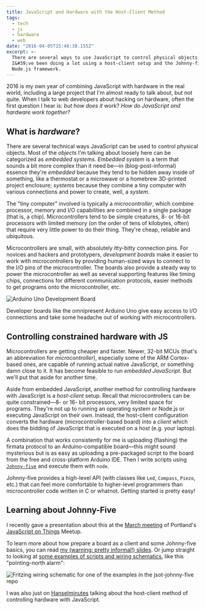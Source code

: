 ```yaml
---
title: JavaScript and Hardware with the Host-Client Method
tags:
  - tech
  - js
  - hardware
  - web
date: "2016-04-05T15:48:38.155Z"
excerpt: >-
  There are several ways to use JavaScript to control physical objects. Lately
  I&#39;ve been doing a lot using a host-client setup and the Johnny-five
  Node.js framework.
---
```


2016 is my own year of combining JavaScript with hardware in the real world, including a large project that I'm almost ready to talk about, but not quite. When I talk to web developers about hacking on hardware, often the first question I hear is: _but how does it_ work? _How do JavaScript and hardware work together?_

## What is _hardware_?

There are several technical ways JavaScript can be used to control physical objects. Most of the _objects_ I'm talking about loosely here can be categorized as _embedded systems_. _Embedded system_ is a term that sounds a bit more complex than it need be—in (blog-post-informal) essence they're _embedded_ because they tend to be hidden away inside of something, like a thermostat or a microwave or a homebrew 3D-printed project enclosure; _systems_ because they combine a tiny computer with various connections and power to create, well, a _system_.

The "tiny computer" involved is typically a _microcontroller_, which combine processor, memory and I/O capabilities are combined in a single package (that is, a chip). Microcontrollers tend to be simple creatures, 8- or 16-bit processors with limited memory (on the order of tens of kilobytes, often) that require very little power to do their thing. They're cheap, reliable and ubiquitous.

Microcontrollers are small, with absolutely itty-bitty connection pins. For novices and hackers and prototypers, _development boards_ make it easier to work with microcontrollers by providing human-sized ways to connect to the I/O pins of the microcontroller. The boards also provide a steady way to power the microcontroller as well as several supporting features like timing chips, connections for different communication protocols, easier methods to get programs onto the microcontroller, etc.

![Arduino Uno Development Board](/images/posts/arduino-uno.jpg)

Developer boards like the omnipresent Arduino Uno give easy access to I/O connections and take some headache out of working with microcontrollers.

## Controlling constrained hardware with JS

Microcontrollers are getting cheaper and faster. Newer, 32-bit MCUs (that's an abbreviation for _microcontroller_), especially some of the ARM Cortex-based ones, are capable of running actual native JavaScript, or something damn close to it. It has become feasible to run _embedded JavaScript_. But we'll put that aside for another time.

Aside from embedded JavaScript, another method for controlling hardware with JavaScript is a _host-client_ setup. Recall that microcontrollers can be quite constrained—8- or 16- bit processors, very limited space for programs. They're not up to running an operating system or Node.js or executing JavaScript on their own. Instead, the host-client configuration converts the hardware (microcontroller-based board) into a _client_ which does the bidding of JavaScript that is executed on a _host_ (e.g. your laptop).

A combination that works consistently for me is uploading (flashing) the firmata protocol to an Arduino-compatible board—this might sound mysterious but is as easy as uploading a pre-packaged script to the board from the free and cross-platform Arduino IDE. Then I write scripts using [`Johnny-five`](http://johnny-five.io) and execute them with `node`.

Johnny-five provides a high-level API (with classes like `Led`, `Compass`, `Piezo`, etc.) that can feel more comfortable to higher-level programmers than microcontroller code written in C or whatnot. Getting started is pretty easy!

## Learning about Johnny-Five

I recently gave a presentation about this at the [March meeting](http://www.meetup.com/JavaScript-and-the-Internet-of-Things/events/228638637/) of Portland's [JavaScript on Things](http://www.meetup.com/JavaScript-and-the-Internet-of-Things/) Meetup.

To learn more about how prepare a board as a client and some Johnny-five basics, you can read [my (warning: pretty informal!) slides](http://lyzadanger.github.io/jsot-johnny-five-slides). Or jump straight to looking at [some examples of scripts and wiring schematics](https://github.com/lyzadanger/jsot-johnny-five), like this "pointing-north alarm":

![Fritzing wiring schematic for one of the examples in the jsot-johnny-five repo](/images/posts/fritzing-compass.png)

I was also just on [Hanselminutes](http://www.hanselminutes.com/521/march-is-for-makers-arduinos-javascript-and-johnny-five-with-lyza-danger-gardner) talking about the host-client method of controlling hardware with JavaScript.
